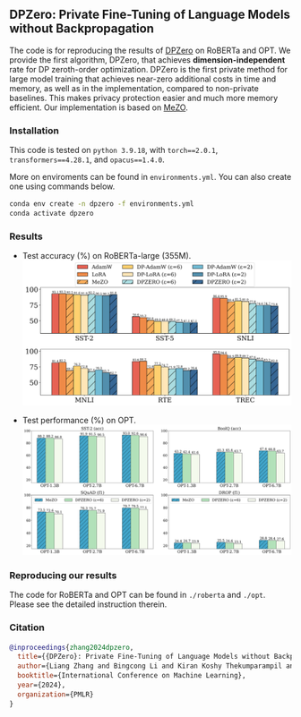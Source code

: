 ## DPZero: Private Fine-Tuning of Language Models without Backpropagation

The code is for reproducing the results of [DPZero](https://arxiv.org/abs/2310.09639) on RoBERTa and OPT.
We provide the first algorithm, DPZero, that achieves **dimension-independent** rate for DP zeroth-order optimization.
DPZero is the first private method for large model training that achieves near-zero additional costs in time and memory, as well as in the implementation, compared to non-private baselines. This makes privacy protection easier and much more memory efficient.
Our implementation is based on [MeZO](https://github.com/princeton-nlp/MeZO).

### Installation

This code is tested on `python 3.9.18`, with
`torch==2.0.1`, `transformers==4.28.1`, and `opacus==1.4.0`.

More on enviroments can be found in `environments.yml`. You can also create one using commands below.
```bash
conda env create -n dpzero -f environments.yml
conda activate dpzero
```

### Results
* Test accuracy (%) on RoBERTa-large (355M).
![avatar](./assets/roberta.png)

* Test performance (%) on OPT.
![avatar](./assets/opt.png)

### Reproducing our results

The code for RoBERTa and OPT can be found in `./roberta` and `./opt`. 
Please see the detailed instruction therein.

### Citation

```bibtex
@inproceedings{zhang2024dpzero,
  title={{DPZero}: Private Fine-Tuning of Language Models without Backpropagation},
  author={Liang Zhang and Bingcong Li and Kiran Koshy Thekumparampil and Sewoong Oh and Niao He},
  booktitle={International Conference on Machine Learning},
  year={2024},
  organization={PMLR}
}
```